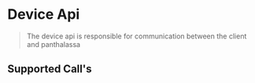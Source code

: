 # Device Api
> The device api is responsible for communication between the client and panthalassa

## Supported Call's